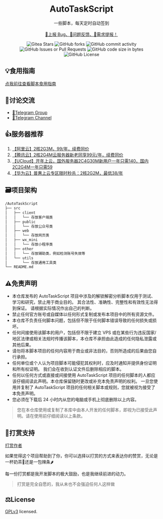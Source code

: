 <p align="center">
<h1 align="center">AutoTaskScript</h1>
</p>
<p align="center">
    一些脚本，每天定时自动签到
    <br/>
    <br/>
    <a href="https://github.com/sudojia/AutoTaskScript/issues/new/choose" target="_blank">🐛上报 Bug、🤔问题反馈、📄需求提报！</a>
</p>
<p align="center">
    <img alt="Gitea Stars" src="https://img.shields.io/github/stars/sudojia/AutoTaskScript?style=flat-square&logo=GitHub">
    <img alt="GitHub forks" src="https://img.shields.io/github/forks/sudojia/AutoTaskScript?style=flat-square&logo=GitHub">
    <img alt="GitHub commit activity" src="https://img.shields.io/github/commit-activity/t/sudojia/AutoTaskScript?style=flat-square&logo=GitHub">
    <img alt="GitHub Issues or Pull Requests" src="https://img.shields.io/github/issues-closed-raw/sudojia/AutoTaskScript?style=flat-square&logo=GitHub">
    <img alt="GitHub code size in bytes" src="https://img.shields.io/github/languages/code-size/sudojia/AutoTaskScript?style=flat-square&logo=GitHub">
    <img alt="GitHub License" src="https://img.shields.io/github/license/sudojia/AutoTaskScript?style=flat-square">
</p>



## 💡食用指南

[点我前往查看脚本食用指南](https://rh-docs.netlify.app/)

## 💬讨论交流

- [💬Telegram Group](https://t.me/v_script)
- [🔔Telegram Channel](https://t.me/IiiiOOiiiiOO)

## 👍服务器推荐

1. [【阿里云】2核2G3M，99/年，续费同价](https://www.aliyun.com/daily-act/ecs/activity_selection?userCode=ga5zx65v)
2. [【腾讯云】2核2G4M云服务器新老同享99元/年，续费同价](https://curl.qcloud.com/3wQPyTQE)
3. [【UCloud】开年上云，国外服务器2C4G30M新用户一年只需140，国内2C2G4M一年只需59](https://www.ucloud.cn/site/active/kuaijiesale.html?invitation_code=C1xF794E400C078)
4. [【华为云】普惠上云专区限时秒杀：2核2G2M，最低38/年](https://activity.huaweicloud.com/discount_area_v5/index.html)

## 🗃项目架构

```markdown
/AutoTaskScript
├── src
│   ├── client
│   │   └── 存放客户端类
│   ├── public
│   │   └── 存放公众号类
│   ├── web
│   │   └── 存放网页类
│   ├── wx_mini
│   │   └── 存放小程序类
│   ├── other
│   │   └── 存放辅助类，例如检测账号失效等
│   └── utils
│       └── 存放通用工具类
└── README.md
```

## ⚠️免责声明

- 本仓库发布的 AutoTaskScript 项目中涉及的解锁解密分析脚本仅用于测试、学习和研究，禁止用于商业目的。 其合法性、准确性、完整性和有效性无法得到保证。 请根据实际情况作出自己的判断。
- 禁止任何官方账号或自媒体以任何形式复制或发布本项目中的所有资源文件。
- 本仓库不负责任何脚本问题，包括但不限于任何脚本错误导致的任何损失或损坏。
- 任何间接使用该脚本的用户，包括但不限于建立 VPS 或在某些行为违反国家/地区法律或相关法规时传播该脚本，本仓库不承担由此造成的任何隐私泄露或其他后果。
- 请勿将本脚本项目的任何内容用于商业或非法目的，否则所造成的后果由您自行承担。
- 任何单位或个人认为项目脚本可能侵犯其权利时，应及时通知并提供身份证明和所有权证明。 我们会在收到认证文件后删除相应的脚本。
- 任何以任何方式或直接或间接使用 AutoTaskScript 项目的任何脚本的人都应该仔细阅读此声明。本仓库保留随时更改或补充本免责声明的权利。 一旦您使用并复制了 AutoTaskScript 项目的任何相关脚本或规则，您就被视为接受了本免责声明。
- 您必须在下载后 24 小时内从您的电脑或手机上彻底删除以上内容。

> 您在本仓库使用或复制了本库中由本人开发的任何脚本，即视为已接受此声明。请在使用前仔细阅读以上条款。

## 🥣打赏支持

[打赏作者](https://rh-docs.netlify.app/docs/support/)

如果觉得这个项目帮助到了你，你可以选择以打赏的方式来表达你的赞赏，无论是一杯奶茶🧋还是一包辣条🌶️

每一份打赏都是我开发脚本的极大鼓励，也是我继续前进的动力。

> 打赏是完全自愿的，我从未也不会强迫任何人这样做

## ⚖️License

[GPLv3](https://github.com/sudojia/AutoTaskScript/blob/script/LICENSE) licensed.

